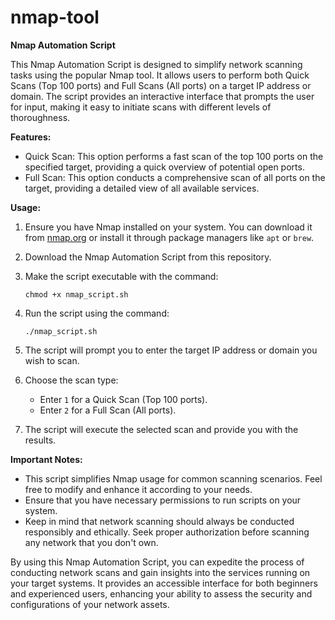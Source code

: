 # nmap-tool
**Nmap Automation Script**

This Nmap Automation Script is designed to simplify network scanning tasks using the popular Nmap tool. It allows users to perform both Quick Scans (Top 100 ports) and Full Scans (All ports) on a target IP address or domain. The script provides an interactive interface that prompts the user for input, making it easy to initiate scans with different levels of thoroughness.

**Features:**
- Quick Scan: This option performs a fast scan of the top 100 ports on the specified target, providing a quick overview of potential open ports.
- Full Scan: This option conducts a comprehensive scan of all ports on the target, providing a detailed view of all available services.

**Usage:**
1. Ensure you have Nmap installed on your system. You can download it from [nmap.org](https://nmap.org/download.html) or install it through package managers like `apt` or `brew`.

2. Download the Nmap Automation Script from this repository.

3. Make the script executable with the command:
   ```
   chmod +x nmap_script.sh
   ```

4. Run the script using the command:
   ```
   ./nmap_script.sh
   ```

5. The script will prompt you to enter the target IP address or domain you wish to scan.

6. Choose the scan type:
   - Enter `1` for a Quick Scan (Top 100 ports).
   - Enter `2` for a Full Scan (All ports).

7. The script will execute the selected scan and provide you with the results.

**Important Notes:**
- This script simplifies Nmap usage for common scanning scenarios. Feel free to modify and enhance it according to your needs.
- Ensure that you have necessary permissions to run scripts on your system.
- Keep in mind that network scanning should always be conducted responsibly and ethically. Seek proper authorization before scanning any network that you don't own.

By using this Nmap Automation Script, you can expedite the process of conducting network scans and gain insights into the services running on your target systems. It provides an accessible interface for both beginners and experienced users, enhancing your ability to assess the security and configurations of your network assets.
